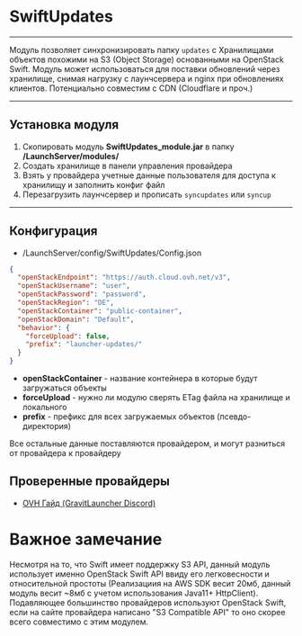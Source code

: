 # SwiftUpdates

---
Модуль позволяет синхронизировать папку `updates` с Хранилищами объектов похожими на S3 (Object Storage) основанными на OpenStack Swift.
Модуль может использоваться для поставки обновлений через хранилище, снимая нагрузку с лаунчсервера и nginx при обновлениях клиентов.
Потенциально совместим с CDN (Cloudflare и проч.)

---
## Установка модуля

1. Скопировать модуль **SwiftUpdates_module.jar** в папку **/LaunchServer/modules/**
2. Создать хранилище в панели управления провайдера
3. Взять у провайдера учетные данные пользователя для доступа к хранилищу и заполнить конфиг файл
4. Перезагрузить лаунчсервер и прописать `syncupdates` или `syncup`

---
## Конфигурация
* /LaunchServer/config/SwiftUpdates/Config.json
```json
{
  "openStackEndpoint": "https://auth.cloud.ovh.net/v3",
  "openStackUsername": "user",
  "openStackPassword": "password",
  "openStackRegion": "DE",
  "openStackContainer": "public-container",
  "openStackDomain": "Default",
  "behavior": {
    "forceUpload": false,
    "prefix": "launcher-updates/"
  }
}
```
- **openStackContainer** - название контейнера в которые будут загружаться объекты
- **forceUpload** - нужно ли модулю сверять ETag файла на хранилище и локального
- **prefix** - префикс для всех загружаемых объектов (псевдо-директория)

Все остальные данные поставляются провайдером, и могут разниться от провайдера к провайдеру

## Проверенные провайдеры
- [OVH Гайд (GravitLauncher Discord)](https://discord.com/channels/853340557522370561/853340558328070164/1026257836105269319)

# Важное замечание
Несмотря на то, что Swift имеет поддержку S3 API, данный модуль использует именно OpenStack Swift API ввиду его
легковесности и относительной простоты (Реализациия на AWS SDK весит 20мб, данный модуль весит ~8мб с учетом использования Java11+ HttpClient).
Подавляющее большинство провайдеров используют OpenStack Swift, если на сайте провайдера написано
"S3 Compatible API" то оно скорее всего совместимо с этим модулем.
